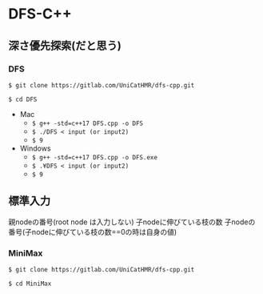 # DFS-C++

## 深さ優先探索(だと思う)

### DFS
`$ git clone https://gitlab.com/UniCatHMR/dfs-cpp.git`

`$ cd DFS`

* Mac
    * `$ g++ -std=c++17 DFS.cpp -o DFS`
    * `$ ./DFS < input (or input2)`
    * `$ 9`
* Windows
    * `$ g++ -std=c++17 DFS.cpp -o DFS.exe`
    * `$ .¥DFS < input (or input2)`
    * `$ 9`
## 標準入力
親nodeの番号(root node は入力しない)	子nodeに伸びている枝の数 子nodeの番号(子nodeに伸びている枝の数==0の時は自身の値)

### MiniMax
`$ git clone https://gitlab.com/UniCatHMR/dfs-cpp.git`

`$ cd MiniMax`
